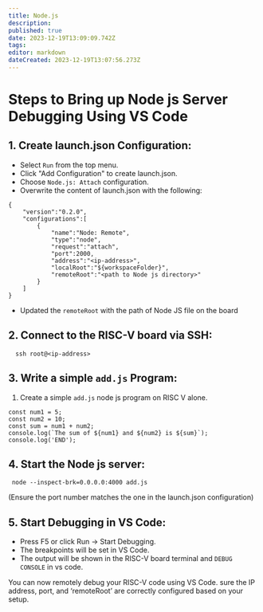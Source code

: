 ```yaml
---
title: Node.js
description: 
published: true
date: 2023-12-19T13:09:09.742Z
tags: 
editor: markdown
dateCreated: 2023-12-19T13:07:56.273Z
---
```


# Steps to Bring up Node js Server Debugging Using VS Code
## 1. Create launch.json Configuration:
   - Select `Run` from the top menu.
   - Click "Add Configuration" to create launch.json.
   - Choose `Node.js: Attach` configuration.
   - Overwrite the content of launch.json with the following:

    {
        "version":"0.2.0",
        "configurations":[
            {
                "name":"Node: Remote",
                "type":"node",
                "request":"attach",
                "port":2000,
                "address":"<ip-address>",
                "localRoot":"${workspaceFolder}",
                "remoteRoot":"<path to Node js directory>"
            }
        ]
    }
- Updated the `remoteRoot` with the path of Node JS file on the board
## 2. Connect to the RISC-V board via SSH:
 
      ssh root@<ip-address>
## 3. Write a simple `add.js` Program:
   1. Create a simple `add.js` node js program on RISC V alone.

    const num1 = 5;
    const num2 = 10;
    const sum = num1 + num2;
    console.log(`The sum of ${num1} and ${num2} is ${sum}`);
    console.log('END');
## 4. Start the Node js server:

     node --inspect-brk=0.0.0.0:4000 add.js
   (Ensure the port number matches the one in the launch.json configuration)
## 5. Start Debugging in VS Code:
  - Press F5 or click Run -> Start Debugging.
  - The breakpoints will be set in VS Code.
  - The output will be shown in the RISC-V board terminal and `DEBUG CONSOLE` in vs code.

You can now remotely debug your RISC-V code using VS Code. sure the IP address, port, and ‘remoteRoot’ are correctly configured based on your setup.